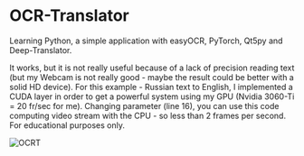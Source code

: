 # OCR-Translator
Learning Python, a simple application with easyOCR, PyTorch, Qt5py and Deep-Translator.

It works, but it is not really useful because of a lack of precision reading text (but my Webcam is not really good - maybe the result could be better with a solid HD device). For this example - Russian text to English, I implemented a CUDA layer in order to get a powerful system using my GPU (Nvidia 3060-Ti = 20 fr/sec for me). Changing parameter (line 16), you can use this code computing video stream with the CPU - so less than 2 frames per second. For educational purposes only.

![OCRT](https://github.com/user-attachments/assets/38d34f2d-0397-41fe-b8f3-6ceabd901b73)

